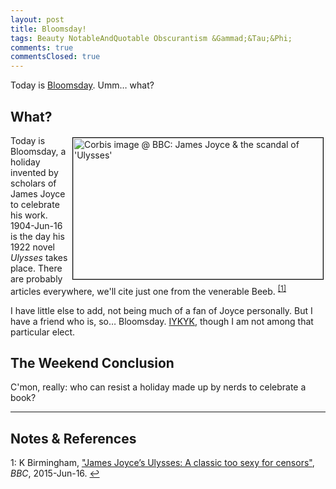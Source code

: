 ```yaml
---
layout: post
title: Bloomsday!
tags: Beauty NotableAndQuotable Obscurantism &Gammad;&Tau;&Phi;
comments: true
commentsClosed: true
---
```


Today is [Bloomsday](https://en.wikipedia.org/wiki/Bloomsday).  Umm&hellip; what?  


## What?  

<a href="{{ site.baseurl }}/images/2023-06-16-bloomsday-2023-bloomsday-corbis.jpg"><img src="{{ site.baseurl }}/images/2023-06-16-bloomsday-2023-bloomsday-corbis-thumb.jpg" width="400" height="226" alt="Corbis image @ BBC: James Joyce &amp; the scandal of 'Ulysses'" title="Corbis image @ BBC: James Joyce &amp; the scandal of 'Ulysses'" style="float: right; margin: 3px 3px 3px 3px; border: 1px solid #000000;"></a>
Today is Bloomsday, a holiday invented by scholars of James Joyce to celebrate his work.
1904-Jun-16 is the day his 1922 novel _Ulysses_ takes place.  There are probably
articles everywhere, we'll cite just one from the venerable Beeb. <sup id="fn1a">[[1]](#fn1)</sup>  

I have little else to add, not being much of a fan of Joyce personally.  But I have a
friend who is, so&hellip; Bloomsday.  [IYKYK](https://www.dictionary.com/e/slang/iykyk/),
though I am not among that particular elect.  

## The Weekend Conclusion  

C'mon, really: who can resist a holiday made up by nerds to celebrate a book?  

---

## Notes &amp; References  

<!--
<sup id="fn1a">[[1]](#fn1)</sup>

<a id="fn1">1</a>: ***, ["***"](***), *** [↩](#fn1a)  

<a href="{{ site.baseurl }}/images/***">
  <img src="{{ site.baseurl }}/images/***" width="400" height="***" alt="***" title="***" style="float: right; margin: 3px 3px 3px 3px; border: 1px solid #000000;">
</a>

<a href="***">
  <img src="{{ site.baseurl }}/images/***" width="550" height="***" alt="***" title="***" style="margin: 3px 3px 3px 3px; border: 1px solid #000000;">
</a>

<iframe width="400" height="224" src="***" allow="accelerometer; encrypted-media; gyroscope; picture-in-picture" allowfullscreen style="float: right; margin: 3px 3px 3px 3px; border: 1px solid #000000;"></iframe>
-->

<a id="fn1">1</a>: K Birmingham, ["James Joyce’s Ulysses: A classic too sexy for censors"](https://www.bbc.com/culture/article/20150616-a-classic-too-sexy-for-censors), _BBC_, 2015-Jun-16. [↩](#fn1a)  

